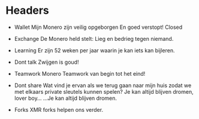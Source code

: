 ﻿# Headers

- Wallet
   Mijn Monero zijn veilig opgeborgen
   En goed verstopt!
   Closed

- Exchange
   De Monero held stelt:
   Lieg en bedrieg tegen niemand.


- Learning
   Er zijn 52 weken per jaar waarin je kan iets kan bijleren.


- Dont talk
   Zwijgen is goud!


- Teamwork
   Monero Teamwork
   van begin tot het eind!


- Dont share
   Wat vind je ervan als we terug gaan naar mijn huis zodat we met elkaars private sleutels kunnen spelen?
   Je kan altijd blijven dromen, lover boy…
   ...Je kan altijd blijven dromen.

- Forks 
   XMR forks helpen ons verder.
